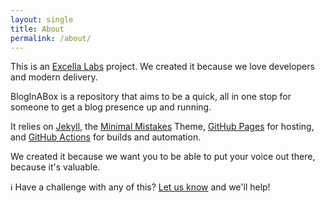 ```yaml
---
layout: single
title: About
permalink: /about/
---
```


This is an [Excella Labs](https://excellalabs.com/) project. We created it because we love developers and modern delivery.

BlogInABox is a repository that aims to be a quick, all in one stop for someone to get a blog presence up and running.

It relies on [Jekyll](https://jekyllrb.com/), the [Minimal Mistakes](https://github.com/mmistakes/minimal-mistakes) Theme, [GitHub Pages](https://pages.github.com/) for hosting, and [GitHub Actions](https://github.com/features/actions) for builds and automation.

We created it because we want you to be able to put your voice out there, because it's valuable.

:information_source: Have a challenge with any of this? [Let us know](https://github.com/excellalabs/blog-in-a-box/issues/new) and we'll help!
